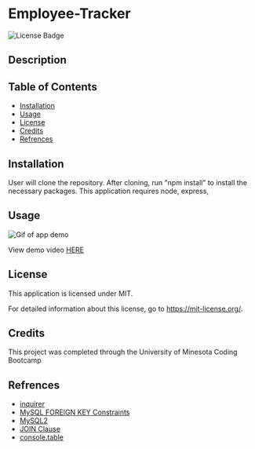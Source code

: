 # Employee-Tracker

![License Badge](https://img.shields.io/badge/license-MIT-yellow)

## Description


## Table of Contents

- [Installation](#installation)
- [Usage](#usage)
- [License](#license)
- [Credits](#credits)
- [Refrences](#refrences)


## Installation
User will clone the repository. After cloning, run "npm install" to install the necessary packages. This application requires node, express,


## Usage


![Gif of app demo]()

View demo video [HERE]()


## License
This application is licensed under MIT.

For detailed information about this license, go to https://mit-license.org/.


## Credits
This project was completed through the University of Minesota Coding Bootcamp

## Refrences
* [inquirer](https://www.npmjs.com/package/inquirer)
* [MySQL FOREIGN KEY Constraints](https://dev.mysql.com/doc/refman/8.0/en/create-table-foreign-keys.html)
* [MySQL2](https://www.npmjs.com/package/mysql2)
* [JOIN Clause](https://dev.mysql.com/doc/refman/8.0/en/join.html)
* [console.table](https://github.com/bahmutov/console.table)

